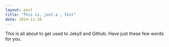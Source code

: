 ```yaml
---
layout: post
title: "This is, just a , Test"
date: 2014-11-28
---
```


This is all about to get used to Jekyll and Github.
Have just these few words for you.
